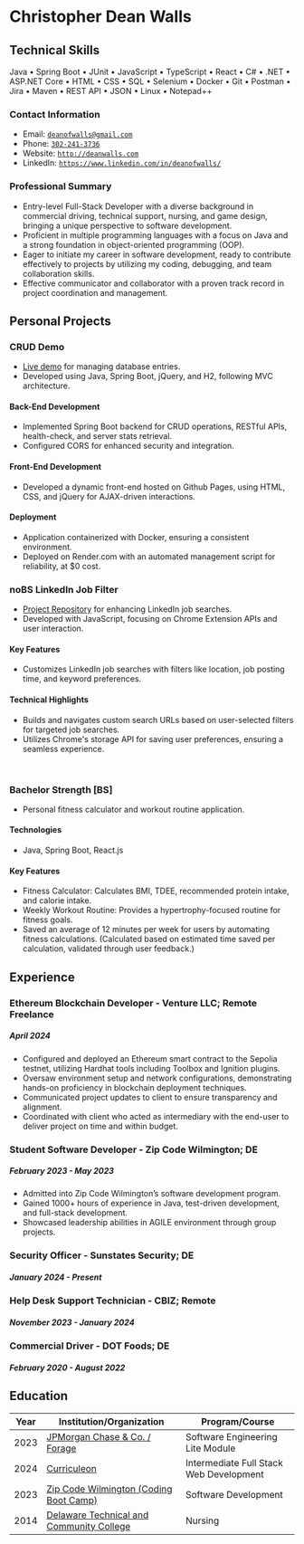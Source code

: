 <!-- <script src="http://code.jquery.com/jquery-1.4.2.min.js"></script> <script> var x = document.getElementsByClassName("site-footer-credits"); setTimeout(() => { x[0].remove(); }, 10); </script> -->

<div class="header-bar"></div>
<link rel="stylesheet" type="text/css" media="all" href="./style.css" />
<script>
    function downloadAsPDF() {
        // Assuming the PDF file is named 'sample.pdf' and resides in the same directory as your README.md
        window.location.href = 'resume.pdf';
    }
</script>
<meta property="og:title" content="Dean-Walls-Public-Portfolio" />

<!-- <button onclick="downloadAsPDF()">Download Resume As PDF</button> -->

# Christopher Dean Walls

## Technical Skills
Java &bull; Spring Boot &bull; JUnit &bull; JavaScript &bull; TypeScript &bull; React &bull; C# &bull; .NET &bull; ASP.NET Core &bull; HTML &bull; CSS &bull; SQL &bull; Selenium &bull; Docker &bull; Git &bull; Postman &bull; Jira &bull; Maven &bull; REST API &bull; JSON &bull; Linux &bull; Notepad++

### Contact Information

* Email: [`deanofwalls@gmail.com`](mailto:deanofwalls@gmail.com)
* Phone: [`302-241-3736`](tel:+1-302-241-3736)
* Website: [`http://deanwalls.com`](http://deanwalls.com)
* LinkedIn: [`https://www.linkedin.com/in/deanofwalls/`](https://www.linkedin.com/in/deanofwalls/)

### Professional Summary

* Entry-level Full-Stack Developer with a diverse background in commercial driving, technical support, nursing, and game design, bringing a unique perspective to software development.
* Proficient in multiple programming languages with a focus on Java and a strong foundation in object-oriented programming (OOP).
* Eager to initiate my career in software development, ready to contribute effectively to projects by utilizing my coding, debugging, and team collaboration skills.
* Effective communicator and collaborator with a proven track record in project coordination and management. 

## Personal Projects

### CRUD Demo
  * [Live demo](http://crud_demo.deanwalls.com) for managing database entries.
  * Developed using Java, Spring Boot, jQuery, and H2, following MVC architecture.

#### Back-End Development
  * Implemented Spring Boot backend for CRUD operations, RESTful APIs, health-check, and server stats retrieval. 
  * Configured CORS for enhanced security and integration.

#### Front-End Development
  * Developed a dynamic front-end hosted on Github Pages, using HTML, CSS, and jQuery for AJAX-driven interactions.

#### Deployment
  * Application containerized with Docker, ensuring a consistent environment. 
  * Deployed on Render.com with an automated management script for reliability, at $0 cost.

<!-- <div style="page-break-before: always;"></div>
<br class="print-only"> -->

### noBS LinkedIn Job Filter
  * [Project Repository](https://github.com/deanOfWalls/noBS_LinkedIn_Job_Filter) for enhancing LinkedIn job searches.
  * Developed with JavaScript, focusing on Chrome Extension APIs and user interaction.

#### Key Features
  * Customizes LinkedIn job searches with filters like location, job posting time, and keyword preferences.

#### Technical Highlights
  * Builds and navigates custom search URLs based on user-selected filters for targeted job searches.
  * Utilizes Chrome's storage API for saving user preferences, ensuring a seamless experience.

<div style="page-break-before: always;"></div>
<br class="print-only">

### Bachelor Strength [BS]
* Personal fitness calculator and workout routine application.

#### Technologies
* Java, Spring Boot, React.js

#### Key Features
* Fitness Calculator: Calculates BMI, TDEE, recommended protein intake, and calorie intake.
* Weekly Workout Routine: Provides a hypertrophy-focused routine for fitness goals.
* Saved an average of 12 minutes per week for users by automating  fitness calculations. (Calculated based on estimated time saved per calculation, validated through user feedback.)

## Experience

### Ethereum Blockchain Developer - Venture LLC; Remote Freelance

##### April 2024

* Configured and deployed an Ethereum smart contract to the Sepolia testnet, utilizing Hardhat tools including Toolbox and Ignition plugins. 
* Oversaw environment setup and network configurations, demonstrating hands-on proficiency in blockchain deployment techniques.
* Communicated project updates to client to ensure transparency and alignment.
* Coordinated with client who acted as intermediary with the end-user to deliver project on time and within budget.

### Student Software Developer - Zip Code Wilmington; DE

##### February 2023 - May 2023

* Admitted into Zip Code Wilmington’s software development program.
* Gained 1000+ hours of experience in Java, test-driven development, and full-stack development.
* Showcased leadership abilities in AGILE environment through group projects.

### Security Officer - Sunstates Security; DE

##### January 2024 - Present

### Help Desk Support Technician - CBIZ; Remote

##### November 2023 - January 2024

### Commercial Driver - DOT Foods; DE

##### February 2020 - August 2022

<!-- <div style="page-break-before: always;"></div>
<br> -->

## Education

| Year | Institution/Organization                                                                  | Program/Course                     |
|------|-------------------------------------------------------------------------------------------|------------------------------------|
| 2023 | [JPMorgan Chase & Co. / Forage](forage.pdf)                                               | Software Engineering Lite Module   |
| 2024 | [Curriculeon](curriculeon_certificate.pdf)                                                | Intermediate Full Stack Web Development           |
| 2023 | [Zip Code Wilmington (Coding Boot Camp)](zipcode.pdf)                                     | Software Development               |
| 2014 | [Delaware Technical and Community College](lpnDiploma.pdf)                                | Nursing                            |
